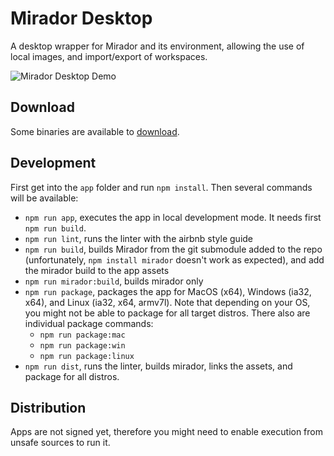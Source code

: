 # Mirador Desktop
A desktop wrapper for Mirador and its environment, allowing the use of local images, and import/export of workspaces.

![Mirador Desktop Demo](mirador-desktop-demo.gif)

## Download
Some binaries are available to [download](https://stanford.box.com/v/mirador-desktop).

## Development

First get into the `app` folder and run `npm install`. Then several commands will be available:

- `npm run app`, executes the app in local development mode. It needs first `npm run build`.
- `npm run lint`, runs the linter with the airbnb style guide
- `npm run build`, builds Mirador from the git submodule added to the repo (unfortunately, `npm install mirador` doesn't work as expected), and add the mirador build to the app assets
- `npm run mirador:build`, builds mirador only
- `npm run package`, packages the app for MacOS (x64), Windows (ia32, x64), and Linux (ia32, x64, armv7l). Note that depending on your OS, you might not be able to package for all target distros. There also are individual package commands:
  - `npm run package:mac`
  - `npm run package:win`
  - `npm run package:linux`
- `npm run dist`, runs the linter, builds mirador, links the assets, and package for all distros.

## Distribution

Apps are not signed yet, therefore you might need to enable execution from unsafe sources to run it.

